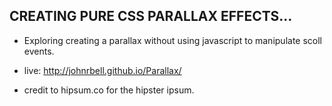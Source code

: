 ## CREATING PURE CSS PARALLAX EFFECTS...

- Exploring creating a parallax without using javascript to manipulate scoll events.

- live: http://johnrbell.github.io/Parallax/

- credit to hipsum.co for the hipster ipsum. 